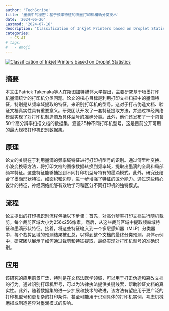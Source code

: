 ```yaml
---
author: 'TechScribe'
title: '墨滴中的秘密：基于频率特征的喷墨打印机精确分类技术'
date: '2024-06-26'
Lastmod: '2024-07-16'
description: 'Classification of Inkjet Printers based on Droplet Statistics'
categories:
  - CS.AI
# tags:
#   - emoji
---
```


[![Classification of Inkjet Printers based on Droplet Statistics](https://arxiv-research-1301205113.cos.ap-guangzhou.myqcloud.com/images/2407.09539v1.pdf_0.jpg)](https://arxiv.org/abs/2407.09539v1)

## 摘要

本文由Patrick Takenaka等人在斯图加特媒体大学提出，主要研究基于喷墨打印机墨滴统计的打印机分类问题。论文的核心目标是利用打印文档扫描中的墨滴特征，特别是从频率域提取的特征，来识别打印机的型号。这对于打击伪造文档、验证文档真实性具有重要意义。研究团队开发了一套特征提取方法，并通过神经网络模型实现了对打印机制造商及具体型号的准确分类。此外，他们还发布了一个包含50个高分辨率扫描文档的数据集，涵盖25种不同打印机型号，这是目前公开可用的最大规模打印机识别数据集。<!--more-->

## 原理

论文的关键在于利用墨滴的频率域特征进行打印机型号的识别。通过傅里叶变换、小波变换等方法，将打印文档的图像数据转换到频率域，提取出墨滴的全局和局部频率特征。这些特征能够捕捉到不同打印机型号特有的墨滴模式。此外，研究还结合了墨滴形状特征，如面积和边界，进一步增强了特征的区分能力。通过这些精心设计的特征，神经网络能够有效地学习和区分不同打印机的独特模式。

## 流程

论文提出的打印机识别流程包括以下步骤：首先，对高分辨率打印文档进行随机裁剪，每个裁剪区域大小为256x256像素。然后，从这些裁剪区域中提取频率域特征和墨滴形状特征。接着，将这些特征输入到一个多层感知器（MLP）分类器中，每个裁剪区域的预测结果被汇总，以得到整个文档的最终分类预测。具体示例中，研究团队展示了如何通过裁剪和特征提取，最终实现对打印机型号的准确识别。

## 应用

该研究的应用前景广泛，特别是在文档法医学领域，可以用于打击伪造和篡改文档的行为。通过识别打印机型号，可以为法律执法提供关键线索，帮助验证文档的真实性。此外，随着数据集的进一步扩展和技术的改进，该方法有望应用于更广泛的打印机型号和更复杂的打印条件，甚至可能用于识别具体的打印机实例，考虑机械磨损或制造差异对墨滴模式的影响。